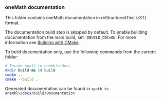 ### oneMath documentation

This folder contains oneMath documentation in reStructuredText (rST) format.

The documentation build step is skipped by default.
To enable building documentation from the main build, set `-DBUILD_DOC=ON`.
For more information see [Building with CMake](../README.md#building-with-cmake).

To build documentation only, use the following commands from the current folder:
```bash
# Inside <path to onemkl>/docs
mkdir build && cd build
cmake ..
cmake --build .
```
Generated documentation can be found in `<path to onemkl>/docs/build/Documentation`
